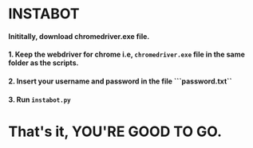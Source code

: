 # INSTABOT
#### Inititally, download chromedriver.exe file.

#### 1. Keep the webdriver for chrome i.e, ```chromedriver.exe``` file in the same folder as the scripts.

#### 2. Insert your username and password in the file ```password.txt``

#### 3. Run ```instabot.py```

# That's it, YOU'RE GOOD TO GO.